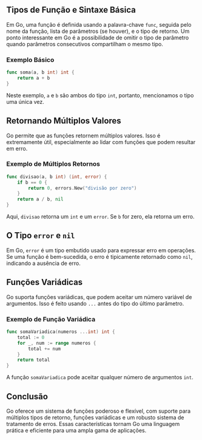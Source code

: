 ## Tipos de Função e Sintaxe Básica

Em Go, uma função é definida usando a palavra-chave `func`, seguida pelo nome da função, lista de parâmetros (se houver), e o tipo de retorno. Um ponto interessante em Go é a possibilidade de omitir o tipo de parâmetro quando parâmetros consecutivos compartilham o mesmo tipo.

### Exemplo Básico

```go
func soma(a, b int) int {
    return a + b
}
```

Neste exemplo, `a` e `b` são ambos do tipo `int`, portanto, mencionamos o tipo uma única vez.

## Retornando Múltiplos Valores

Go permite que as funções retornem múltiplos valores. Isso é extremamente útil, especialmente ao lidar com funções que podem resultar em erro.

### Exemplo de Múltiplos Retornos

```go
func divisao(a, b int) (int, error) {
    if b == 0 {
        return 0, errors.New("divisão por zero")
    }
    return a / b, nil
}
```

Aqui, `divisao` retorna um `int` e um `error`. Se `b` for zero, ela retorna um erro.

## O Tipo `error` e `nil`

Em Go, `error` é um tipo embutido usado para expressar erro em operações. Se uma função é bem-sucedida, o erro é tipicamente retornado como `nil`, indicando a ausência de erro.

## Funções Variádicas

Go suporta funções variádicas, que podem aceitar um número variável de argumentos. Isso é feito usando `...` antes do tipo do último parâmetro.

### Exemplo de Função Variádica

```go
func somaVariadica(numeros ...int) int {
    total := 0
    for _, num := range numeros {
        total += num
    }
    return total
}
```

A função `somaVariadica` pode aceitar qualquer número de argumentos `int`.

## Conclusão

Go oferece um sistema de funções poderoso e flexível, com suporte para múltiplos tipos de retorno, funções variádicas e um robusto sistema de tratamento de erros. Essas características tornam Go uma linguagem prática e eficiente para uma ampla gama de aplicações.
